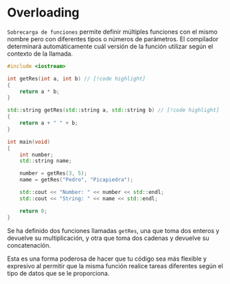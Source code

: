 # Overloading

`Sobrecarga de funciones` permite definir múltiples funciones con el mismo nombre pero con diferentes tipos o números de parámetros. El compilador determinará automáticamente cuál versión de la función utilizar según el contexto de la llamada.

```cpp
#include <iostream>

int getRes(int a, int b) // [!code highlight]
{
	return a * b;
}

std::string getRes(std::string a, std::string b) // [!code highlight]
{
	return a + " " + b;
}

int main(void)
{
	int number;
	std::string name;

	number = getRes(3, 5);
	name = getRes("Pedro", "Picapiedra");

	std::cout << "Number: " << number << std::endl;
	std::cout << "String: " << name << std::endl;

	return 0;
}

```

Se ha definido dos funciones llamadas `getRes`, una que toma dos enteros y devuelve su multiplicación, y otra que toma dos cadenas y devuelve su concatenación.

Esta es una forma poderosa de hacer que tu código sea más flexible y expresivo al permitir que la misma función realice tareas diferentes según el tipo de datos que se le proporciona.